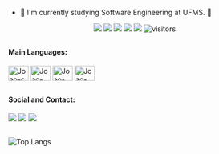 - 🌱 I'm currently studying Software Engineering at UFMS. 🔭


<!--   my-icons -->
<p align="center">
    <a href="https://github.com/JoaoP3dr00/JoaoP3dr00"><img src="https://img.shields.io/badge/status-updating-brightgreen.svg"></a>
    <a href="https://github.com/python/cpython"><img src="https://img.shields.io/badge/Python-3.10-FF1493.svg"></a>
    <a href="https://github.com/BEPb/BEPb/graphs/contributors"><img src="https://img.shields.io/github/contributors/BEPb/BEPb?color=blue"></a>
    <a href="https://github.com/BEPb/BEPb/stargazers"><img src="https://img.shields.io/github/stars/BEPb/BEPb.svg?logo=github"></a>
    <a href="https://github.com/BEPb/BEPb/network/members"><img src="https://img.shields.io/github/forks/BEPb/BEPb.svg?color=blue&logo=github"></a>
    <img src="https://visitor-badge.laobi.icu/badge?page_id=BEPb.BEPb" alt="visitors"/>   
</p>

##

<div>
  <h4>
    Main Languages:
  </h4>
  
  <img align="center" alt="Joao-c" height="30" width="40" src="https://cdn.jsdelivr.net/gh/devicons/devicon/icons/c/c-original.svg">

  <img align="center" alt="Joao-cpp" height="30" width="40" src="https://cdn.jsdelivr.net/gh/devicons/devicon/icons/cplusplus/cplusplus-original.svg">
  <img align="center" alt="Joao-java" height="30" width="40" src="https://cdn.jsdelivr.net/gh/devicons/devicon/icons/java/java-original.svg">
  <img align="center" alt="Joao-python" height="30" width="40" src="https://cdn.jsdelivr.net/gh/devicons/devicon/icons/python/python-original.svg">
</div>
          
##

<div>
  <h4>
    Social and Contact:
  </h4>
  
  <a href="https://www.linkedin.com/in/jo%C3%A3o-pedro-rodrigues-b6a663276/" target="_blank"><img src="https://img.shields.io/badge/LinkedIn-0077B5?style=for-the-badge&logo=linkedin&logoColor=white" target="_blank"></a>
   <a href="https://wa.me/5567992640512" target="_blank](https://wa.me/)"><img src="https://img.shields.io/badge/WhatsApp-25D366?style=for-the-badge&logo=whatsapp&logoColor=white" target="_blank"></a>
   <a href="https://mail.google.com/mail/u/0/#inbox" target="_blank](https://wa.me/)"><img src="https://img.shields.io/badge/Gmail-D14836?style=for-the-badge&logo=gmail&logoColor=white" target="_blank"></a>
</div>

##

![Top Langs](https://github-readme-stats.vercel.app/api/top-langs/?username=JoaoP3dr00&layout=compact&langs_count=8&hide=powershell,batchfile,javascript&theme=radical)

##
<!--
![Snake animation](https://github.com/JoaoP3dr00/JoaoP3dr00/blob/output/github-contribution-grid-main.svg)
-->
